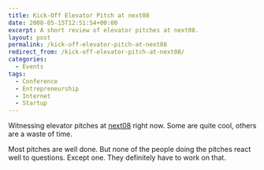 ```yaml
---
title: Kick-Off Elevator Pitch at next08
date: 2008-05-15T12:51:54+00:00
excerpt: A short review of elevator pitches at next08.
layout: post
permalink: /kick-off-elevator-pitch-at-next08
redirect_from: /kick-off-elevator-pitch-at-next08/
categories:
  - Events
tags:
  - Conference
  - Entrepreneurship
  - Internet
  - Startup
---
```

Witnessing elevator pitches at [next08](https://nextconf.eu/) right now. Some are quite cool, others are a waste of time.

Most pitches are well done. But none of the people doing the pitches react well to questions. Except one. They definitely have to work on that.